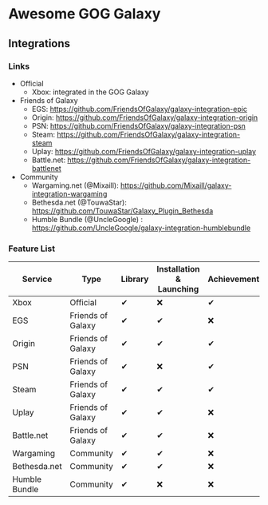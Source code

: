 # Awesome GOG Galaxy

## Integrations

### Links

* Official
   * Xbox: integrated in the GOG Galaxy
* Friends of Galaxy
   * EGS: https://github.com/FriendsOfGalaxy/galaxy-integration-epic
   * Origin: https://github.com/FriendsOfGalaxy/galaxy-integration-origin
   * PSN: https://github.com/FriendsOfGalaxy/galaxy-integration-psn
   * Steam: https://github.com/FriendsOfGalaxy/galaxy-integration-steam
   * Uplay: https://github.com/FriendsOfGalaxy/galaxy-integration-uplay
   * Battle.net: https://github.com/FriendsOfGalaxy/galaxy-integration-battlenet
* Community
   * Wargaming.net (@Mixaill): https://github.com/Mixaill/galaxy-integration-wargaming
   * Bethesda.net (@TouwaStar): https://github.com/TouwaStar/Galaxy_Plugin_Bethesda
   * Humble Bundle (@UncleGoogle) : https://github.com/UncleGoogle/galaxy-integration-humblebundle

### Feature List
Service       | Type                | Library  | Installation & Launching | Achievements | Game Time | Friends List | Chat | Friends Recommendations |
------------- | ------------------- |--------- | ------------------------ | ------------ | --------- | ------------ | ---- | ----------------------- |
Xbox          | Official            | ✔        | ❌                       | ✔           | ✔         | ❌          | ❌    | ✔                     |
EGS           | Friends of Galaxy   | ✔        | ✔                        | ❌          | ❌        | ❌          | ❌    | ✔                     |
Origin        | Friends of Galaxy   | ✔        | ✔                        | ✔           | ✔         | ❌          | ❌    | ✔                     |
PSN           | Friends of Galaxy   | ✔        | ❌                       | ✔           | ❌        | ❌          | ❌    | ✔                     |
Steam         | Friends of Galaxy   | ✔        | ✔                        | ✔           | ✔         | ❌          | ❌    | ✔                     |
Uplay         | Friends of Galaxy   | ✔        | ✔                        | ❌          | ✔         | ❌          | ❌    | ✔                     |
Battle.net    | Friends of Galaxy   | ✔        | ✔                        | ❌          | ❌        | ❌          | ❌    | ✔                     |
Wargaming     | Community           | ✔        | ✔                        | ❌          | ❌        | ✔           | ❌    | ✔                     |
Bethesda.net  | Community           | ✔        | ✔                        | ❌          | ❌        | ❌          | ❌    | ❌                    |  |
Humble Bundle | Community           | ✔        | ❌                       | ❌          | ❌        | ❌          | ❌    | ❌                    |
